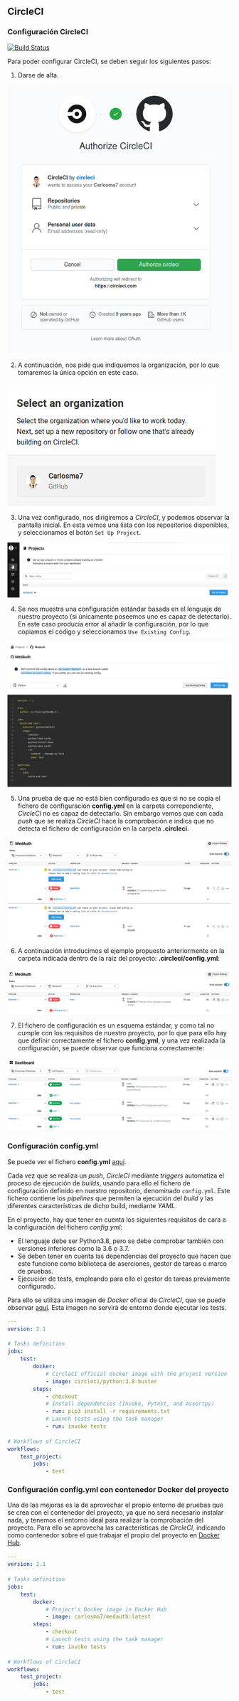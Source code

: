 ## CircleCI

### Configuración CircleCI

[![Build Status](https://circleci.com/gh/Carlosma7/MedAuth.svg?style=svg)](https://app.circleci.com/pipelines/github/Carlosma7/MedAuth)

Para poder configurar CircleCI, se deben seguir los siguientes pasos:

1. Darse de alta.

![CircleCI Auth](../img/circleci_auth.png "CircleCI Auth")

2. A continuación, nos pide que indiquemos la organización, por lo que tomaremos la única opción en este caso.

![CircleCI Organization](../img/circleci_organization.png "CircleCI Organization")

3. Una vez configurado, nos dirigiremos a *CircleCI*, y podemos observar la pantalla inicial. En esta vemos una lista con los repositorios disponibles, y seleccionamos el botón ```Set Up Project```.

![CircleCI Projects](../img/circleci_projects.png "CircleCI Projects")

4. Se nos muestra una configuración estándar basada en el lenguaje de nuestro proyecto (si únicamente poseemos uno es capaz de detectarlo). En este caso producía error al añadir la configuración, por lo que copiamos el código y seleccionamos ```Use Existing Config```.

![CircleCI First Setup](../img/circleci_first_setup.png "CircleCI First Setup")

5. Una prueba de que no está bien configurado es que si no se copia el fichero de configuración **config.yml** en la carpeta correpondiente, *CircleCI* no es capaz de detectarlo. Sin embargo vemos que con cada *push* que se realiza *CircleCI* hace la comprobación e indica que no detecta el fichero de configuración en la carpeta **.circleci**.

![CircleCI Working](../img/circleci_funciona.png "CircleCI Working")

6. A continuación introducimos el ejemplo propuesto anteriormente en la carpeta indicada dentro de la raíz del proyecto: **.circleci/config.yml**:

![CircleCI Detects Config.yml](../img/circleci_detecta.png "CircleCI Detects Config.yml")

7. El fichero de configuración es un esquema estándar, y como tal no cumple con los requisitos de nuestro proyecto, por lo que para ello hay que definir correctamente el fichero **config.yml**, y una vez realizada la configuración, se puede observar que funciona correctamente:

![CircleCI Finally Working](../img/circleci_bien.png "CircleCI Finally Working")

### Configuración config.yml

Se puede ver el fichero **config.yml** [aquí](https://github.com/Carlosma7/MedAuth/blob/main/.circleci/config.yml).

Cada vez que se realiza un *push*, *CircleCI* mediante *triggers* automatiza el proceso de ejecución de *builds*, usando para ello el fichero de configuración definido en nuestro repositorio, denominado ```config.yml```. Este fichero contiene los *pipelines* que permiten la ejecución del *build* y las diferentes características de dicho build, mediante *YAML*.

En el proyecto, hay que tener en cuenta los siguientes requisitos de cara a la configuración del fichero *config.yml*:

* El lenguaje debe ser Python3.8, pero se debe comprobar también con versiones inferiores como la 3.6 o 3.7.
* Se deben tener en cuenta las dependencias del proyecto que hacen que este funcione como biblioteca de aserciones, gestor de tareas o marco de pruebas.
* Ejecución de tests, empleando para ello el gestor de tareas previamente configurado.

Para ello se utiliza una imagen de *Docker* oficial de *CircleCI*, que se puede observar [aquí](https://hub.docker.com/r/circleci/python). Esta imagen no servirá de entorno donde ejecutar los tests.

```yaml
---
version: 2.1

# Tasks definition
jobs:
    test:
        docker:
            # CircleCI official docker image with the project version
            - image: circleci/python:3.8-buster
        steps:
            - checkout
            # Install dependencies (Invoke, Pytest, and Assertpy)
            - run: pip3 install -r requirements.txt
            # Launch tests using the task manager
            - run: invoke tests

# Workflows of CircleCI
workflows:
    test_project:
        jobs:
            - test
```

### Configuración config.yml con contenedor Docker del proyecto

Una de las mejoras es la de aprovechar el propio entorno de pruebas que se crea con el contenedor del proyecto, ya que no será necesario instalar nada, y tenemos el entorno ideal para realizar la comprobación del proyecto. Para ello se aprovecha las características de *CircleCI*, indicando como contenedor sobre el que trabajar el propio del proyecto en [Docker Hub](https://hub.docker.com/repository/docker/carlosma7/medauth).

```yaml
---
version: 2.1

# Tasks definition
jobs:
    test:
        docker:
            # Project's Docker image in Docker Hub
            - image: carlosma7/medauth:latest
        steps:
            - checkout
            # Launch tests using the task manager
            - run: invoke tests

# Workflows of CircleCI
workflows:
    test_project:
        jobs:
            - test
```
